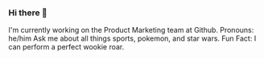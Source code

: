 ### Hi there 👋
I'm currently working on the Product Marketing team at Github.
Pronouns: he/him
Ask me about all things sports, pokemon, and star wars.
Fun Fact: I can perform a perfect wookie roar.
<!--
**bick803/bick803** is a ✨ _special_ ✨ repository because its `README.md` (this file) appears on your GitHub profile.

Here are some ideas to get you started:

- 🔭 I’m currently working on ...
- 🌱 I’m currently learning ...
- 👯 I’m looking to collaborate on ...
- 🤔 I’m looking for help with ...
- 💬 Ask me about ...
- 📫 How to reach me: ...
- 😄 Pronouns: ...
- ⚡ Fun fact: ...
-->

